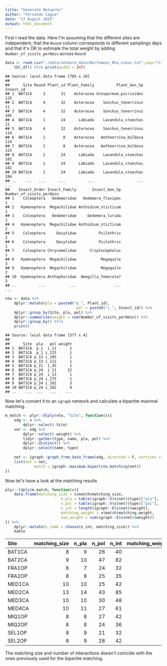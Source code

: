 ```yaml
---
title: "Generate Networks"
author: "Fernando Cagua"
date: "17 August 2015"
output: html_document
---
```




First I read the data. Here I'm assuming that the different sites are independent, that the `Round` column corresponds to different samplings days and that it's OK to estimate the total weight by adding `Number_of_visits_per6min` across `Round`


```r
data <- read.csv("./data/network_data/Bartomeus_Ntw_nceas.txt",sep="\t") %>%
	tbl_df() %T>% print(width = Inf)
```

```
## Source: local data frame [785 x 10]
## 
##      Site Round Plant_id Plant_Family          Plant_Gen_Sp Insect_id
## 1  BAT1CA     3       31    Asteracea Urospermum_picrioides       125
## 2  BAT1CA     4       32    Asteracea    Sonchus_tenerrinus        11
## 3  BAT1CA     4       32    Asteracea    Sonchus_tenerrinus       105
## 4  BAT1CA     1       24      Labiada    Lavandula_stoechas        11
## 5  BAT1CA     4       32    Asteracea    Sonchus_tenerrinus       114
## 6  BAT1CA     1        8    Asteracea   Aetheorrina_bulbosa       114
## 7  BAT1CA     1        8    Asteracea   Aetheorrina_bulbosa       115
## 8  BAT1CA     1       24      Labiada    Lavandula_stoechas       181
## 9  BAT1CA     1       24      Labiada    Lavandula_stoechas       182
## 10 BAT1CA     1       24      Labiada    Lavandula_stoechas       184
## ..    ...   ...      ...          ...                   ...       ...
##    Insect_Order Insect_Family       Insect_Gen_Sp Number_of_visits_per6min
## 1    Coleoptera   Oedemeridae   Oedemera_flavipes                        1
## 2   Hymenoptera  Megachilidae Anthidium_sticticum                        1
## 3    Coleoptera   Oedemeridae     Oedemera_lurida                        1
## 4   Hymenoptera  Megachilidae Anthidium_sticticum                        2
## 5    Coleoptera     Dasytidae          Psilothrix                        2
## 6    Coleoptera     Dasytidae          Psilothrix                        1
## 7    Coleoptera Chrysomelidae      Criptocephalus                        1
## 8   Hymenoptera  Megachilidae           Megaquile                        3
## 9   Hymenoptera  Megachilidae           Megaquile                        2
## 10  Hymenoptera Anthophoridae  Amegilla_femorata?                        3
## ..          ...           ...                 ...                      ...
```

```r
ntw <- data %>%
	dplyr::mutate(pla = paste0("p_", Plant_id),
								pol = paste0("i_", Insect_id)) %>%
	dplyr::group_by(Site, pla, pol) %>%
	dplyr::summarise(weight = sum(Number_of_visits_per6min)) %>%
	dplyr::group_by() %T>%
	print()
```

```
## Source: local data frame [577 x 4]
## 
##      Site  pla   pol weight
## 1  BAT1CA  p_1  i_11      1
## 2  BAT1CA  p_1 i_125      1
## 3  BAT1CA p_13 i_105      1
## 4  BAT1CA p_13 i_112      1
## 5  BAT1CA p_21  i_45      1
## 6  BAT1CA p_24  i_11     12
## 7  BAT1CA p_24  i_13      1
## 8  BAT1CA p_24 i_175      1
## 9  BAT1CA p_24 i_181      3
## 10 BAT1CA p_24 i_182      4
## ..    ...  ...   ...    ...
```

Now let's convert it to an `igraph` network and calculate a bipartite maximal matching.


```r
m_match <- plyr::dlply(ntw, "Site", function(x){
	edg <- x %>% 
		dplyr::select(-Site)
	ver <- edg %>%
		dplyr::select(-weight) %>%
		tidyr::gather(type, name, pla, pol) %>%
		dplyr::distinct() %>%
		dplyr::select(name, type)
	
	net <- igraph::graph_from_data_frame(edg, directed = F, vertices = ver)
	list(net = net,
			 match = igraph::maximum.bipartite.matching(net))
})
```

Now let's have a look at the matching results


```r
plyr::ldply(m_match, function(x){
	data.frame(matching_size = x$match$matching_size,
						 n_pla = table(igraph::V(x$net)$type)["pla"],
						 n_pol = table(igraph::V(x$net)$type)["pol"],
						 n_int = length(igraph::E(x$net)$weight),
						 matching_weight = x$match$matching_weight,
						 sum_weight = sum(igraph::E(x$net)$weight))
}) %>% 
	dplyr::mutate(n_comb = choose(n_int, matching_size)) %>%
	kable
```



|Site   | matching_size| n_pla| n_pol| n_int| matching_weight| sum_weight|       n_comb|
|:------|-------------:|-----:|-----:|-----:|---------------:|----------:|------------:|
|BAT1CA |             8|     9|    26|    40|               9|         70| 7.690468e+07|
|BAT2CA |             9|    10|    47|    82|              32|        185| 2.930521e+11|
|FRA1OP |             6|     7|    24|    32|              15|         63| 9.061920e+05|
|FRA2OP |             8|     8|    25|    35|              21|         97| 2.353582e+07|
|MED1CA |            10|    10|    25|    42|              20|         88| 1.471443e+09|
|MED2CA |            13|    14|    43|    85|              25|        177| 7.387997e+14|
|MED3CA |            10|    10|    30|    48|              21|         93| 6.540716e+09|
|MED4CA |            10|    11|    27|    61|              16|        114| 9.017717e+10|
|MIQ1OP |             8|     8|    27|    42|              16|         77| 1.180302e+08|
|MIQ2OP |             8|     8|    24|    36|              20|        112| 3.026034e+07|
|SEL1OP |             8|     9|    21|    32|              24|         74| 1.051830e+07|
|SEL2OP |             8|     9|    28|    42|              23|         77| 1.180302e+08|

The matching size and number of interactions doesn't coincide with the ones previously used for the bipartite matching.
